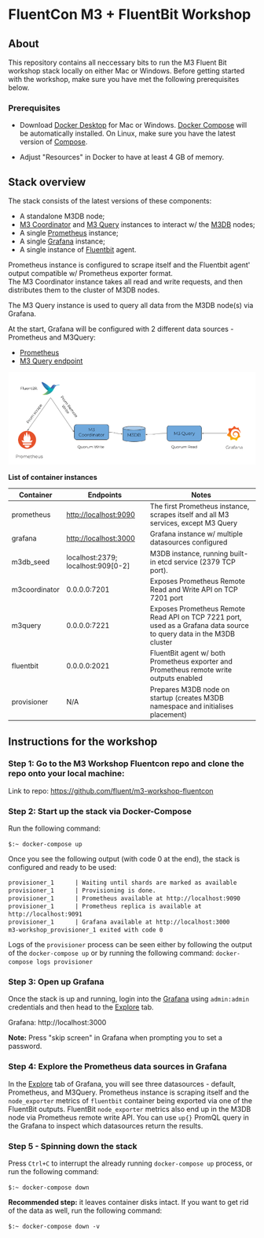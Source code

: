 # FluentCon M3 + FluentBit Workshop 

## About

This repository contains all neccessary bits to run the M3 Fluent Bit workshop stack locally on either Mac or Windows. Before getting started with the workshop, make sure you have met the following prerequisites below. 

### Prerequisites 

- Download [Docker Desktop](https://www.docker.com/products/docker-desktop) for Mac or Windows. [Docker Compose](https://docs.docker.com/compose) will be automatically installed. On Linux, make sure you have the latest version of [Compose](https://docs.docker.com/compose/install/). 

- Adjust "Resources" in Docker to have at least 4 GB of memory.

## Stack overview

The stack consists of the latest versions of these components:

- A standalone M3DB node;
- [M3 Coordinator](https://m3db.io/docs/m3coordinator/) and [M3 Query](https://m3db.io/docs/m3query/) instances to interact w/ the [M3DB](https://m3db.io/docs/m3db/) nodes;
- A single [Prometheus](https://prometheus.io/docs/introduction/overview/) instance;
- A single [Grafana](https://grafana.com/) instance;
- A single instance of [Fluentbit](https://fluentbit.io/) agent.

Prometheus instance is configured to scrape itself and the Fluentbit agent' output compatible w/ Prometheus exporter format.  
The M3 Coordinator instance takes all read and write requests, and then distributes them to the cluster of M3DB nodes.

The M3 Query instance is used to query all data from the M3DB node(s) via Grafana.

At the start, Grafana will be configured with 2 different data sources - Prometheus and M3Query: 

- [Prometheus](http://localhost:9090)
- [M3 Query endpoint](http://localhost:7221)

![Architecture diagram](./fluentcon-workshop-schema.png)

**List of container instances**

| Container   | Endpoints 	| Notes		|
| ----------- | ----------- |-----------|
| prometheus| [http://localhost:9090](http://localhost:9090)|The first Prometheus instance, scrapes itself and all M3 services, except M3 Query|
| grafana| [http://localhost:3000](http://localhost:3000)|Grafana instance w/ multiple datasources configured|
| m3db_seed	  | localhost:2379; localhost:909[0-2]| M3DB instance, running built-in etcd service (2379 TCP port). |
| m3coordinator| 0.0.0.0:7201 | Exposes Prometheus Remote Read and Write API on TCP 7201 port |
| m3query | 0.0.0.0:7221  | Exposes Prometheus Remote Read API on TCP 7221 port, used as a Grafana data source to query data in the M3DB cluster|
| fluentbit | 0.0.0.0:2021  | FluentBit agent w/ both Prometheus exporter and Prometheus remote write outputs enabled|
| provisioner | N/A | Prepares M3DB node on startup (creates M3DB namespace and initialises placement) |

## Instructions for the workshop

### Step 1: Go to the M3 Workshop Fluentcon repo and clone the repo onto your local machine: 

Link to repo: https://github.com/fluent/m3-workshop-fluentcon

### Step 2: Start up the stack via Docker-Compose

Run the following command:

```$:~ docker-compose up```

Once you see the following output (with code 0 at the end), the stack is configured and ready to be used: 

```
provisioner_1      | Waiting until shards are marked as available
provisioner_1      | Provisioning is done.
provisioner_1      | Prometheus available at http://localhost:9090
provisioner_1      | Prometheus replica is available at http://localhost:9091
provisioner_1      | Grafana available at http://localhost:3000
m3-workshop_provisioner_1 exited with code 0
```

Logs of the `provisioner` process can be seen either by following the output of the `docker-compose up` or by running the following command: ```docker-compose logs provisioner```

### Step 3: Open up Grafana 

Once the stack is up and running, login into the [Grafana](http://localhost:3000) using `admin:admin` credentials and then head to the [Explore](http://localhost:3000/explore) tab.

Grafana: http://localhost:3000

**Note:** Press "skip screen" in Grafana when prompting you to set a password. 

### Step 4: Explore the Prometheus data sources in Grafana

In the [Explore](http://localhost:3000/explore) tab of Grafana, you will see three datasources - default, Prometheus, and M3Query. 
Prometheus instance is scraping itself and the `node_exporter` metrics of `fluentbit` container being exported via one of the FluentBit outputs. FluentBit `node_exporter` metrics also end up 
in the M3DB node via Prometheus remote write API. You can use `up{}` PromQL query in the Grafana to inspect which datasources return the results.

### Step 5 - Spinning down the stack

Press `Ctrl+C` to interrupt the already running `docker-compose up` process, or run the following command:

```$:~ docker-compose down```

**Recommended step:** it leaves container disks intact. If you want to get rid of the data as well, run the following command:

```$:~ docker-compose down -v```
